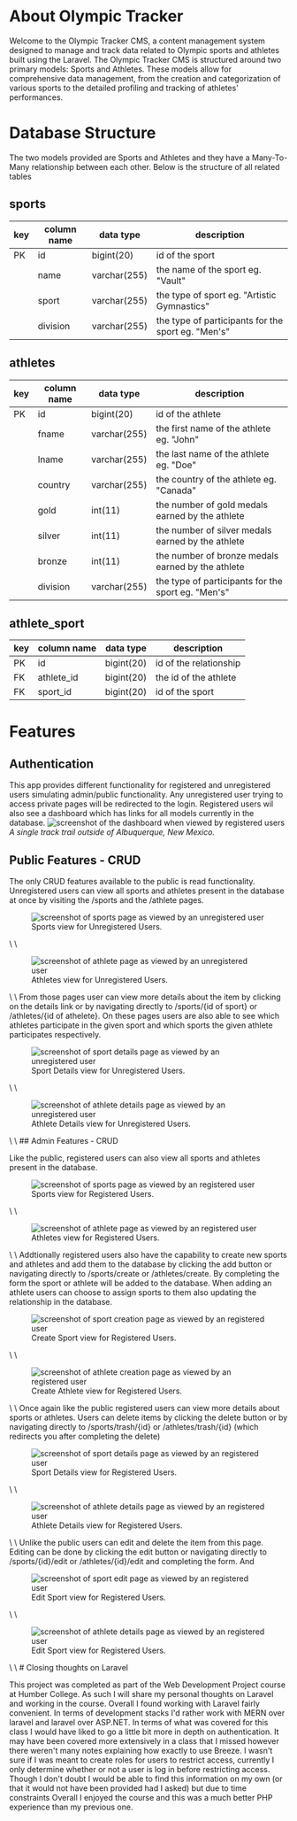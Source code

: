 # About Olympic Tracker

Welcome to the Olympic Tracker CMS, a content management system designed to manage and track data related to Olympic sports and athletes built using the Laravel. The Olympic Tracker CMS is structured around two primary models: Sports and Athletes. These models allow for comprehensive data management, from the creation and categorization of various sports to the detailed profiling and tracking of athletes' performances.

# Database Structure

The two models provided are Sports and Athletes and they have a Many-To-Many relationship between each other. Below is the structure of all related tables

## sports

| key | column name | data type   | description                                        |
| --- | ----------- | ----------- | -------------------------------------------------- |
| PK  | id          | bigint(20)  | id of the sport                                    |
|     | name        | varchar(255)| the name of the sport eg. "Vault"                  |
|     | sport       | varchar(255)| the type of sport eg. "Artistic Gymnastics"        |
|     | division    | varchar(255)| the type of participants for the sport eg. "Men's" |

## athletes                                                                            
| key | column name | data type   | description                                        |
| --- | ----------- | ----------- | -------------------------------------------------- |
| PK  | id          | bigint(20)  | id of the athlete                                  |
|     | fname       | varchar(255)| the first name of the athlete eg. "John"           |
|     | lname       | varchar(255)| the last name of the athlete eg. "Doe"             |
|     | country     | varchar(255)| the country of the athlete eg. "Canada"            |
|     | gold        | int(11)     | the number of gold medals earned by the athlete    |
|     | silver      | int(11)     | the number of silver medals earned by the athlete  |
|     | bronze      | int(11)     | the number of bronze medals earned by the athlete  |
|     | division    | varchar(255)| the type of participants for the sport eg. "Men's" |

## athlete_sport                                                                        
| key | column name | data type   | description                                        |
| --- | ----------- | ----------- | -------------------------------------------------- |
| PK  | id          | bigint(20)  | id of the relationship                             |
| FK  | athlete_id  | bigint(20)  | the id of the athlete                              |
| FK  | sport_id    | bigint(20)  | id of the sport                                    |

# Features

## Authentication

This app provides different functionality for registered and unregistered users simulating admin/public functionality. Any unregistered user trying to access private pages will be redirected to the login. Registered users wil also see a dashboard which has links for all models currently in the database.
![screenshot of the dashboard when viewed by registered users](public/readme/dashboard_admin.png)
*A single track trail outside of Albuquerque, New Mexico.*  

## Public Features - CRUD

The only CRUD features available to the public is read functionality. Unregistered users can view all sports and athletes present in the database at once by visiting the /sports and the /athlete pages.

<figure>
    <img src="public/readme/sports_index_guest.png"
         alt="screenshot of sports page as viewed by an unregistered user">
    <figcaption>Sports view for Unregistered Users.</figcaption>
</figure>  
\
\
<figure>
    <img src="public/readme/athletes_index_guest.png"
         alt="screenshot of athlete page as viewed by an unregistered user">
    <figcaption>Athletes view for Unregistered Users.</figcaption>
</figure>  
\
\
From those pages user can view more details about the item by clicking on the details link or by navigating directly to /sports/{id of sport} or /athletes/{id of athelete}. On these pages users are also able to see which athletes participate in the given sport and which sports the given athlete participates respectively.

<figure>
    <img src="public/readme/sports_show_guest.png"
         alt="screenshot of sport details page as viewed by an unregistered user">
    <figcaption>Sport Details view for Unregistered Users.</figcaption>
</figure>  
\
\
<figure>
    <img src="public/readme/athletes_show_guest.png"
         alt="screenshot of athlete details page as viewed by an unregistered user">
    <figcaption>Athlete Details view for Unregistered Users.</figcaption>
</figure>  
\
\
## Admin Features - CRUD

Like the public, registered users can also view all sports and athletes present in the database.

<figure>
    <img src="public/readme/sports_index_admin.png"
         alt="screenshot of sports page as viewed by an registered user">
    <figcaption>Sports view for Registered Users.</figcaption>
</figure>  
\
\
<figure>
    <img src="public/readme/athletes_index_admin.png"
         alt="screenshot of athlete page as viewed by an registered user">
    <figcaption>Athletes view for Registered Users.</figcaption>
</figure>  
\
\
Addtionally registered users also have the capability to create new sports and athletes and add them to the database by clicking the add button or navigating directly to /sports/create or /athletes/create. By completing the form the sport or athlete will be added to the database. When adding an athlete users can choose to assign sports to them also updating the relationship in the database.

<figure>
    <img src="public/readme/sports_create_admin.png"
         alt="screenshot of sport creation page as viewed by an registered user">
    <figcaption>Create Sport view for Registered Users.</figcaption>
</figure>  
\
\
<figure>
    <img src="public/readme/athletes_create_admin.png"
         alt="screenshot of athlete creation page as viewed by an registered user">
    <figcaption>Create Athlete view for Registered Users.</figcaption>
</figure>  
\
\
Once again like the public registered users can view more details about sports or athletes. Users can delete items by clicking the delete button or by navigating directly to /sports/trash/{id} or /athletes/trash/{id} (which redirects you after completing the delete)

<figure>
    <img src="public/readme/sports_show_admin.png"
         alt="screenshot of sport details page as viewed by an registered user">
    <figcaption>Sport Details view for Registered Users.</figcaption>
</figure>  
\
\
<figure>
    <img src="public/readme/athletes_show_admin.png"
         alt="screenshot of athlete details page as viewed by an registered user">
    <figcaption>Athlete Details view for Registered Users.</figcaption>
</figure>  
\
\
Unlike the public users can edit and delete the item from this page. Editing can be done by clicking the edit button or navigating directly to /sports/{id}/edit or /athletes/{id}/edit and completing the form. And 

<figure>
    <img src="public/readme/sports_show_admin.png"
         alt="screenshot of sport edit page as viewed by an registered user">
    <figcaption>Edit Sport view for Registered Users.</figcaption>
</figure>  
\
\
<figure>
    <img src="public/readme/athletes_show_admin.png"
         alt="screenshot of athlete details page as viewed by an registered user">
    <figcaption>Edit Sport view for Registered Users.</figcaption>
</figure>  
\
\
# Closing thoughts on Laravel

This project was completed as part of the Web Development Project course at Humber College. As such I will share my personal thoughts on Laravel and working in the course. Overall I found working with Laravel fairly convenient. In terms of development stacks I'd rather work with MERN over laravel and laravel over ASP.NET. In terms of what was covered for this class I would have liked to go a little bit more in depth on authentication. It may have been covered more extensively in a class that I missed however there weren't many notes explaining how exactly to use Breeze. I wasn't sure if I was meant to create roles for users to restrict access, currently I only determine whether or not a user is log in before restricting access. Though I don't doubt I would be able to find this information on my own (or that it would not have been provided had I asked) but due to time constraints Overall I enjoyed the course and this was a much better PHP experience than my previous one.

